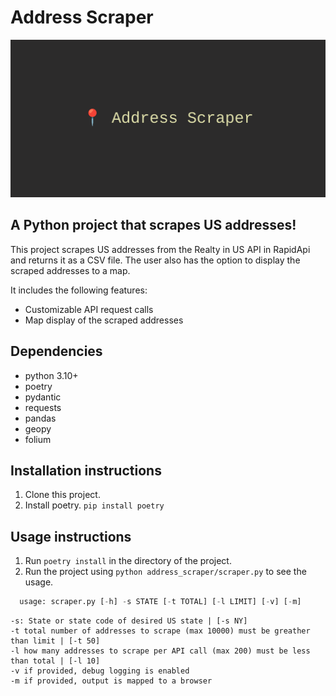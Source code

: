 # Address Scraper
![Alt text](address_scraper_banner.png)

## A Python project that scrapes US addresses!

This project scrapes US addresses from the Realty in US API in RapidApi and returns it as a CSV file. The user also has the option to display the scraped addresses to a map.

It includes the following features:
- Customizable API request calls
- Map display of the scraped addresses

## Dependencies
- python 3.10+
- poetry
- pydantic
- requests
- pandas
- geopy
- folium

## Installation instructions
1. Clone this project.
2. Install poetry.  ``` pip install poetry ```

## Usage instructions
1. Run ``` poetry install ``` in the directory of the project.
2. Run the project using ``` python address_scraper/scraper.py ``` to see the usage.

```python
  usage: scraper.py [-h] -s STATE [-t TOTAL] [-l LIMIT] [-v] [-m]
```
```
-s: State or state code of desired US state | [-s NY]
-t total number of addresses to scrape (max 10000) must be greather than limit | [-t 50]
-l how many addresses to scrape per API call (max 200) must be less than total | [-l 10]
-v if provided, debug logging is enabled
-m if provided, output is mapped to a browser
```
